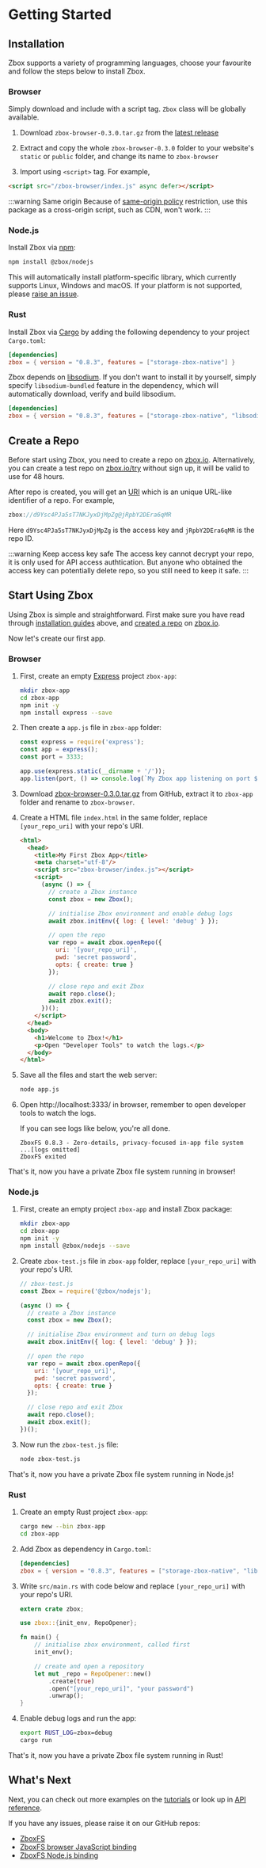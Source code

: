 # Getting Started

## Installation

Zbox supports a variety of programming languages, choose your favourite and
follow the steps below to install Zbox.

### Browser

Simply download and include with a script tag. `Zbox` class will be globally
available.

1. Download `zbox-browser-0.3.0.tar.gz` from the [latest release]

2. Extract and copy the whole `zbox-browser-0.3.0` folder to your website's
   `static` or `public` folder, and change its name to `zbox-browser`

3. Import using `<script>` tag. For example,

  ```html
  <script src="/zbox-browser/index.js" async defer></script>
  ```

:::warning Same origin
Because of [same-origin policy] restriction, use this package as a cross-origin
script, such as CDN,  won't work.
:::

### Node.js

Install Zbox via [npm]:

```bash
npm install @zbox/nodejs
```

This will automatically install platform-specific library, which currently
supports Linux, Windows and macOS. If your platform is not supported, please
[raise an issue](https://github.com/zboxfs/zbox-nodejs/issues).

### Rust

Install Zbox via [Cargo] by adding the following dependency to your project
`Cargo.toml`:

```toml
[dependencies]
zbox = { version = "0.8.3", features = ["storage-zbox-native"] }
```

Zbox depends on [libsodium]. If you don't want to install it by yourself,
simply specify `libsodium-bundled` feature in the dependency, which will
automatically download, verify and build libsodium.

```toml
[dependencies]
zbox = { version = "0.8.3", features = ["storage-zbox-native", "libsodium-bundled"] }
```

## Create a Repo

Before start using Zbox, you need to create a repo on [zbox.io](https://zbox.io).
Alternatively, you can create a test repo on [zbox.io/try] without sign up, it
will be valid to use for 48 hours.

After repo is created, you will get an [URI](/api/#uri) which is an unique
URL-like identifier of a repo. For example,

```rust
zbox://d9Ysc4PJa5sT7NKJyxDjMpZg@jRpbY2DEra6qMR
```

Here `d9Ysc4PJa5sT7NKJyxDjMpZg` is the access key and `jRpbY2DEra6qMR` is the
repo ID.

:::warning Keep access key safe
The access key cannot decrypt your repo, it is only used for API access
authtication. But anyone who obtained the access key can potentially delete
repo, so you still need to keep it safe.
:::

## Start Using Zbox

Using Zbox is simple and straightforward. First make sure you have read through
[installation guides](#installation) above, and [created a repo](#create-a-repo)
on [zbox.io].

Now let's create our first app.

### Browser

1. First, create an empty [Express] project `zbox-app`:

   ```sh
   mkdir zbox-app
   cd zbox-app
   npm init -y
   npm install express --save
   ```

2. Then create a `app.js` file in `zbox-app` folder:

   ```js
   const express = require('express');
   const app = express();
   const port = 3333;

   app.use(express.static(__dirname + '/'));
   app.listen(port, () => console.log(`My Zbox app listening on port ${port}!`));
   ```

3. Download [zbox-browser-0.3.0.tar.gz] from GitHub, extract it to `zbox-app`
   folder and rename to `zbox-browser`.

4. Create a HTML file `index.html` in the same folder, replace `[your_repo_uri]`
   with your repo's URI.

   ```html
   <html>
     <head>
       <title>My First Zbox App</title>
       <meta charset="utf-8"/>
       <script src="zbox-browser/index.js"></script>
       <script>
         (async () => {
           // create a Zbox instance
           const zbox = new Zbox();

           // initialise Zbox environment and enable debug logs
           await zbox.initEnv({ log: { level: 'debug' } });

           // open the repo
           var repo = await zbox.openRepo({
             uri: '[your_repo_uri]',
             pwd: 'secret password',
             opts: { create: true }
           });

           // close repo and exit Zbox
           await repo.close();
           await zbox.exit();
         })();
       </script>
     </head>
     <body>
       <h1>Welcome to Zbox!</h1>
       <p>Open "Developer Tools" to watch the logs.</p>
     </body>
   </html>
   ```

5. Save all the files and start the web server:

   ```sh
   node app.js
   ```

6. Open http://localhost:3333/ in browser, remember to open developer tools to
   watch the logs.

   If you can see logs like below, you're all done.

   ```
   ZboxFS 0.8.3 - Zero-details, privacy-focused in-app file system
   ...[logs omitted]
   ZboxFS exited
   ```

That's it, now you have a private Zbox file system running in browser!

### Node.js

1. First, create an empty project `zbox-app` and install Zbox package:

   ```sh
   mkdir zbox-app
   cd zbox-app
   npm init -y
   npm install @zbox/nodejs --save
   ```

2. Create `zbox-test.js` file in `zbox-app` folder, replace `[your_repo_uri]`
   with your repo's URI.

   ```js
   // zbox-test.js
   const Zbox = require('@zbox/nodejs');

   (async () => {
     // create a Zbox instance
     const zbox = new Zbox();

     // initialise Zbox environment and turn on debug logs
     await zbox.initEnv({ log: { level: 'debug' } });

     // open the repo
     var repo = await zbox.openRepo({
       uri: '[your_repo_uri]',
       pwd: 'secret password',
       opts: { create: true }
     });

     // close repo and exit Zbox
     await repo.close();
     await zbox.exit();
   })();
   ```

3. Now run the `zbox-test.js` file:

   ```sh
   node zbox-test.js
   ```

That's it, now you have a private Zbox file system running in Node.js!

### Rust

1. Create an empty Rust project `zbox-app`:

   ```sh
   cargo new --bin zbox-app
   cd zbox-app
   ```

2. Add Zbox as dependency in `Cargo.toml`:

   ```toml
   [dependencies]
   zbox = { version = "0.8.3", features = ["storage-zbox-native", "libsodium-bundled"] }
   ```

3. Write `src/main.rs` with code below and replace `[your_repo_uri]` with
   your repo's URI.

   ```rust
   extern crate zbox;

   use zbox::{init_env, RepoOpener};

   fn main() {
       // initialise zbox environment, called first
       init_env();

       // create and open a repository
       let mut _repo = RepoOpener::new()
           .create(true)
           .open("[your_repo_uri]", "your password")
           .unwrap();
   }
   ```

4. Enable debug logs and run the app:

   ```sh
   export RUST_LOG=zbox=debug
   cargo run
   ```

That's it, now you have a private Zbox file system running in Rust!

## What's Next

Next, you can check out more examples on the [tutorials](/tutorials/) or look up
in [API reference](/api/).

If you have any issues, please raise it on our GitHub repos:

- [ZboxFS](https://github.com/zboxfs/zbox)
- [ZboxFS browser JavaScript binding](https://github.com/zboxfs/zbox-browser)
- [ZboxFS Node.js binding](https://github.com/zboxfs/zbox-nodejs)

[npm]: https://www.npmjs.com
[Cargo]: https://crates.io
[libsodium]: https://libsodium.org
[zbox.io]: https://zbox.io
[zbox.io/try]: https://zbox.io/try
[zbox-browser-0.3.0.tar.gz]: https://github.com/zboxfs/zbox-browser/releases/latest
[latest release]: https://github.com/zboxfs/zbox-browser/releases/latest
[Personal access tokens]: https://github.com/
[same-origin policy]: https://developer.mozilla.org/en-US/docs/Web/Security/Same-origin_policy
[Express]: https://expressjs.com
